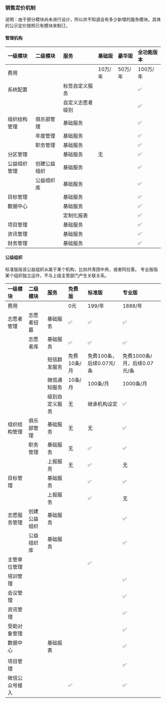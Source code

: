 ### 销售定价机制

说明：由于部分模块尚未进行设计，所以并不知道会有多少新增的服务模块。具体的公示定价按照已有模块来制订。

#### 管理机构

| 一级模块 | 二级模块 | 服务 | 基础版 | 豪华版 | 全功能版本 |
| :--- | :--- | :--- | :--- | :--- | :--- |
| 费用 |  |  | 10万/年 | 50万/年 | 100万/年 |
| 系统配置 |  | 标签自定义服务 |  |  | ✅ |
|  |  | 自定义志愿者级别 |  |  | ✅ |
| 组织结构管理 | 俱乐部管理 | 基础服务 |  |  | ✅ |
|  | 年度管理 | 基础服务 |  |  | ✅ |
|  | 职务管理 | 基础服务 |  |  | ✅ |
| 分区管理 |  | 基础服务 | 无 |  | ✅ |
| 公益组织管理 | 创建公益组织 | 基础服务 |  |  | ✅ |
|  | 公益组织库 | 基础服务 |  |  | ✅ |
| 目标管理 |  | 基础服务 |  |  | ✅ |
| 数据中心 |  | 基础服务 |  |  | ✅ |
|  |  | 定制化报表 |  |  | ✅ |
| 项目管理 |  | 基础服务 |  |  | ✅ |
| 资讯管理 |  | 基础服务 |  |  | ✅ |
| 财务管理 |  | 基础服务 |  |  | ✅ |

#### 公益组织

标准版指该公益组织从属于某个机构，比如共青团中央，或者阿拉善。 专业版指某个组织独立运作，不与上级主管部门产生关联关系。

| 一级模块 | 二级模块 | 服务 | 免费版 | 标准版 | 专业版 |
| :--- | :--- | :--- | :--- | :--- | :--- |
| 费用 |  |  | 0元 | 199/年 | 1888/年 |
| 志愿者管理 | 志愿者招募 | 基础服务 | ✅ | ✅ | ✅ |
|  | 志愿者库 | 基础服务 | ✅ | ✅ | ✅ |
|  |  | 短信群发服务 | 免费10条/月 | 免费100条，后续0.07元/条 | 免费1000条/月，后续0.07元/条 |
|  |  | 微信通知服务 | 10条/月 | 100条/月 | 1000条/月 |
|  |  | 级别自定义服务 | 无 | 继承机构设定 | ✅ |
| 组织结构管理 | 俱乐部管理 | 基础服务 | 无 | 无 | ✅ |
|  | 职务管理 | 基础服务 | 无 | ✅ | ✅ |
|  |  | 上报服务 | 无 | ✅ | 无 |
| 目标管理 |  | 基础服务 |  | ✅ | ✅ |
|  |  | 上报服务 |  | ✅ | 无 |
| 志愿服务管理 | 创建公益组织 | 基础服务 |  |  | ✅ |
|  | 公益组织库 | 基础服务 |  |  | ✅ |
| 主管单位管理 |  |  |  | ✅ |  |
| 培训管理 |  |  |  |  | ✅ |
| 会议管理 |  |  |  |  | ✅ |
| 资讯管理 |  |  |  |  | ✅ |
| 受助对象管理 |  |  |  |  | ✅ |
| 数据中心 |  | 基础报表 |  |  | ✅ |
|  |  |  |  |  |  |
| 项目管理 |  |  |  |  | ✅ |
| 微信公众号接入 |  |  | ✅ |  | ✅ |



